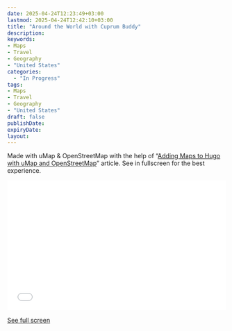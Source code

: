 ```yaml
---
date: 2025-04-24T12:23:49+03:00
lastmod: 2025-04-24T12:42:10+03:00
title: "Around the World with Cuprum Buddy"
description: 
keywords: 
- Maps
- Travel
- Geography
- "United States"
categories:
  - "In Progress"
tags: 
- Maps
- Travel
- Geography
- "United States"
draft: false
publishDate: 
expiryDate: 
layout: 
---
```


Made with uMap & OpenStreetMap with the help of “[Adding Maps to Hugo with uMap and OpenStreetMap](https://www.thecoffeemachine.net/writing/adding-maps-to-hugo-blogs-with-osm/)” article. See in fullscreen for the best experience.

<iframe width="100%" height="300px" frameborder="0" allowfullscreen allow="geolocation" src="//umap.openstreetmap.fr/en/map/around-the-world-with-cuprum_1212321?scaleControl=false&miniMap=false&scrollWheelZoom=true&zoomControl=true&editMode=disabled&moreControl=false&searchControl=true&tilelayersControl=false&embedControl=false&datalayersControl=false&onLoadPanel=none&captionBar=false&captionMenus=true&captionControl=false&locateControl=false&measureControl=false&editinosmControl=false"></iframe><p><a href="//umap.openstreetmap.fr/en/map/around-the-world-with-cuprum_1212321?scaleControl=false&miniMap=false&scrollWheelZoom=true&zoomControl=true&editMode=disabled&moreControl=false&searchControl=true&tilelayersControl=false&embedControl=false&datalayersControl=false&onLoadPanel=none&captionBar=false&captionMenus=true&captionControl=false&locateControl=false&measureControl=false&editinosmControl=false">See full screen</a></p>

